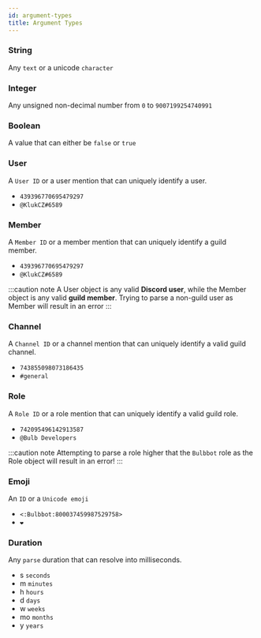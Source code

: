 ```yaml
---
id: argument-types
title: Argument Types
---
```


### String
Any `text` or a unicode `character`

### Integer
Any unsigned non-decimal number from `0` to `9007199254740991`

### Boolean
A value that can either be `false` or `true`

### User
A `User ID` or a user mention that can uniquely identify a user.
* `439396770695479297`
* `@KlukCZ#6589`

### Member
A `Member ID` or a member mention that can uniquely identify a guild member.
* `439396770695479297`
* `@KlukCZ#6589`

:::caution note
A User object is any valid **Discord user**, while the Member object is any valid **guild member**. Trying to parse a non-guild user as Member will result in an error
:::

### Channel
A `Channel ID` or a channel mention that can uniquely identify a valid guild channel.
* `743855098073186435`
* `#general`

### Role
A `Role ID` or a role mention that can uniquely identify a valid guild role.
* `742095496142913587`
* `@Bulb Developers`

:::caution note
Attempting to parse a role higher that the `Bulbbot` role as the Role object will result in an error!
:::

### Emoji
An `ID` or a `Unicode emoji`
* `<:Bulbbot:800037459987529758>`
* `❤️`

### Duration
Any `parse` duration that can resolve into milliseconds.
* s `seconds`
* m `minutes`
* h `hours`
* d `days`
* w `weeks`
* mo `months`
* y `years`
